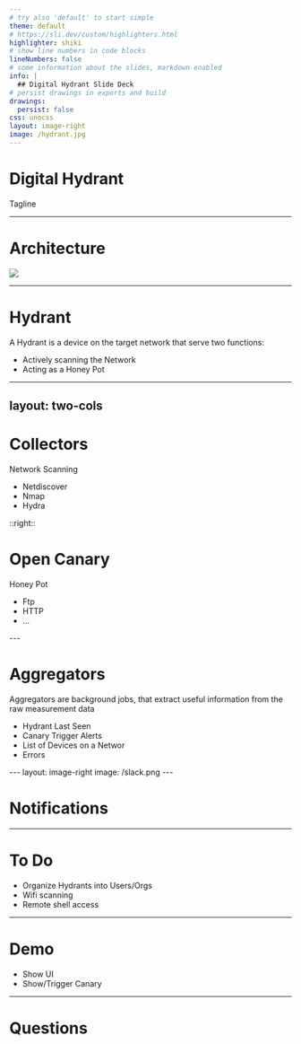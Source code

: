 ```yaml
---
# try also 'default' to start simple
theme: default
# https://sli.dev/custom/highlighters.html
highlighter: shiki
# show line numbers in code blocks
lineNumbers: false
# some information about the slides, markdown enabled
info: |
  ## Digital Hydrant Slide Deck
# persist drawings in exports and build
drawings:
  persist: false
css: unocss
layout: image-right
image: /hydrant.jpg
---
```


# Digital Hydrant

Tagline

---

# Architecture

<img src="/architecture.svg" class="h-90">

---

# Hydrant


<div v-click>
A Hydrant is a device on the target network that serve two functions:
</div>

<ul>
<li v-click>Actively scanning the Network</li>
<li v-click>Acting as a Honey Pot</li>
</ul>

---
layout: two-cols
---

# Collectors

Network Scanning

<ul>
<li v-click>Netdiscover</li>
<li v-click>Nmap</li>
<li v-click>Hydra</li>
</ul>
::right::

# Open Canary

Honey Pot

<ul>
<li v-click>Ftp</li>
<li v-click>HTTP</li>
<li v-click>...</li>
</ul>
---

# Aggregators

<div v-click>
Aggregators are background jobs, that extract useful information from the raw measurement data
</div>

<ul>
<li v-click>Hydrant Last Seen</li>
<li v-click>Canary Trigger Alerts</li>
<li v-click>List of Devices on a Networ</li>
<li v-click>Errors</li>
</ul>
---
layout: image-right
image: /slack.png
---

# Notifications

---

# To Do
<ul>
<li v-click>Organize Hydrants into Users/Orgs</li>
<li v-click>Wifi scanning</li>
<li v-click>Remote shell access</li>
</ul>

---

# Demo

- Show UI
- Show/Trigger Canary

---

# Questions

